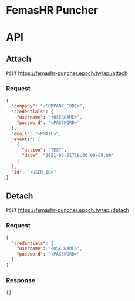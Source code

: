 FemasHR Puncher
===

# API

## Attach

`POST` <https://femashr-puncher.epoch.tw/api/attach>

### Request

```json
{
  "company": "<COMPANY_CODE>",
  "credentials": {
    "username": "<USERNAME>",
    "password": "<PASSWORD>"
  },
  "email": "<EMAIL>",
  "events": [
    {
      "action": "TEST",
      "date": "2021-06-01T18:00:00+08:00"
    }
  ],
  "id": "<USER_ID>"
}
```

## Detach

`POST` <https://femashr-puncher.epoch.tw/api/detach>

### Request

```json
{
  "credentials": {
    "username": "<USERNAME>",
    "password": "<PASSWORD>"
  }
}
```

### Response

```json
{}
```
